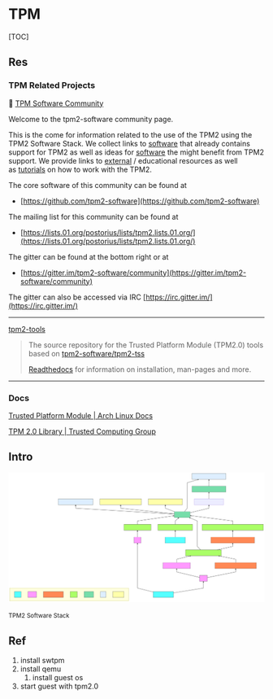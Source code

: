 # TPM

[TOC]



## Res
### TPM Related Projects
🚀 [TPM Software Community](https://tpm2-software.github.io)

Welcome to the tpm2-software community page.

This is the come for information related to the use of the TPM2 using the TPM2 Software Stack. We collect links to [software](https://tpm2-software.github.io/software/) that already contains support for TPM2 as well as ideas for [software](https://tpm2-software.github.io/software/) the might benefit from TPM2 support. We provide links to [external](https://tpm2-software.github.io/external/) / educational resources as well as [tutorials](https://tpm2-software.github.io/tutorials/) on how to work with the TPM2.

The core software of this community can be found at
- [https://github.com/tpm2-software](https://github.com/tpm2-software)

The mailing list for this community can be found at
- [https://lists.01.org/postorius/lists/tpm2.lists.01.org/](https://lists.01.org/postorius/lists/tpm2.lists.01.org/)

The gitter can be found at the bottom right or at
- [https://gitter.im/tpm2-software/community](https://gitter.im/tpm2-software/community)

The gitter can also be accessed via IRC [https://irc.gitter.im/](https://irc.gitter.im/)

---
[tpm2-tools](https://github.com/tpm2-software/tpm2-tools)

> The source repository for the Trusted Platform Module (TPM2.0) tools based on [tpm2-software/tpm2-tss](https://github.com/tpm2-software/tpm2-tss)
> 
> [Readthedocs](https://tpm2-tools.readthedocs.io/en/latest/) for information on installation, man-pages and more.

---


### Docs
[Trusted Platform Module | Arch Linux Docs](https://wiki.archlinux.org/title/Trusted_Platform_Module)

[TPM 2.0 Library | Trusted Computing Group](https://trustedcomputinggroup.org/resource/tpm-library-specification/)




## Intro

![](../../../../../Assets/Pics/tpm2_stack.svg)

<small>TPM2 Software Stack</small>




## Ref
[Tpm2 Device Emulation With Qemu]: https://tpm2-software.github.io/2020/10/19/TPM2-Device-Emulation-With-QEMU.html
1. install swtpm
2. install qemu
	1. install guest os
3. start guest with tpm2.0

[How to Emulate a TPM 2.0 Module on LibVirt/QEMU]: https://www.smoothnet.org/qemu-tpm/

[QEMU TPM Device]: https://qemu.readthedocs.io/en/latest/specs/tpm.html


